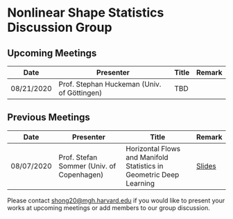 # Nonlinear Shape Statistics Discussion Group

Upcoming Meetings
-----------------

| Date                   | Presenter                                   | Title                                                               | Remark |
|------------------------|---------------------------------------------|---------------------------------------------------------------------|--------|
| 08/21/2020             | Prof. Stephan Huckeman (Univ. of Göttingen) | TBD                                                                 |        |


Previous Meetings
-----------------
| Date                   | Presenter                                   | Title                                                               | Remark |
|------------------------|---------------------------------------------|---------------------------------------------------------------------|--------|
| 08/07/2020             | Prof. Stefan Sommer (Univ. of Copenhagen)   | Horizontal Flows and Manifold Statistics in Geometric Deep Learning |[Slides](https://slides.com/stefansommer/horizontal-flows-manifold-stochastics-geometric-deep-learning)|




Please contact shong20@mgh.harvard.edu if you would like to present your works at upcoming meetings or add members to our group discussion. 

